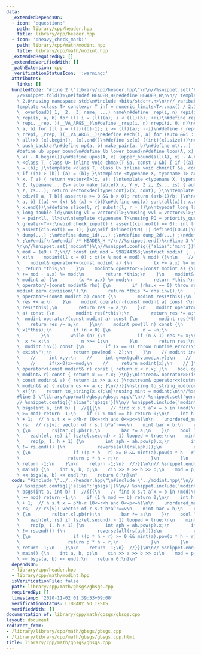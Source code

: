 ```yaml
---
data:
  _extendedDependsOn:
  - icon: ':question:'
    path: library/cpp/header.hpp
    title: library/cpp/header.hpp
  - icon: ':heavy_check_mark:'
    path: library/cpp/math/modint.hpp
    title: library/cpp/math/modint.hpp
  _extendedRequiredBy: []
  _extendedVerifiedWith: []
  _pathExtension: cpp
  _verificationStatusIcon: ':warning:'
  attributes:
    links: []
  bundledCode: "#line 2 \"library/cpp/header.hpp\"\n\n//%snippet.set('header')%\n\
    //%snippet.fold()%\n#ifndef HEADER_H\n#define HEADER_H\n\n// template version\
    \ 2.0\nusing namespace std;\n#include <bits/stdc++.h>\n\n// varibable settings\n\
    template <class T> constexpr T inf = numeric_limits<T>::max() / 2.1;\n\n#define\
    \ _overload3(_1, _2, _3, name, ...) name\n#define _rep(i, n) repi(i, 0, n)\n#define\
    \ repi(i, a, b) for (ll i = (ll)(a); i < (ll)(b); ++i)\n#define rep(...) _overload3(__VA_ARGS__,\
    \ repi, _rep, )(__VA_ARGS__)\n#define _rrep(i, n) rrepi(i, 0, n)\n#define rrepi(i,\
    \ a, b) for (ll i = (ll)((b)-1); i >= (ll)(a); --i)\n#define r_rep(...) _overload3(__VA_ARGS__,\
    \ rrepi, _rrep, )(__VA_ARGS__)\n#define each(i, a) for (auto &&i : a)\n#define\
    \ all(x) (x).begin(), (x).end()\n#define sz(x) ((int)(x).size())\n#define pb(a)\
    \ push_back(a)\n#define mp(a, b) make_pair(a, b)\n#define mt(...) make_tuple(__VA_ARGS__)\n\
    #define ub upper_bound\n#define lb lower_bound\n#define lpos(A, x) (lower_bound(all(A),\
    \ x) - A.begin())\n#define upos(A, x) (upper_bound(all(A), x) - A.begin())\ntemplate\
    \ <class T, class U> inline void chmax(T &a, const U &b) { if ((a) < (b)) (a)\
    \ = (b); }\ntemplate <class T, class U> inline void chmin(T &a, const U &b) {\
    \ if ((a) > (b)) (a) = (b); }\ntemplate <typename X, typename T> auto make_table(X\
    \ x, T a) { return vector<T>(x, a); }\ntemplate <typename X, typename Y, typename\
    \ Z, typename... Zs> auto make_table(X x, Y y, Z z, Zs... zs) { auto cont = make_table(y,\
    \ z, zs...); return vector<decltype(cont)>(x, cont); }\n\ntemplate <class T> T\
    \ cdiv(T a, T b){ assert(a >= 0 && b > 0); return (a+b-1)/b; }\n\n#define is_in(x,\
    \ a, b) ((a) <= (x) && (x) < (b))\n#define uni(x) sort(all(x)); x.erase(unique(all(x)),\
    \ x.end())\n#define slice(l, r) substr(l, r - l)\n\ntypedef long long ll;\ntypedef\
    \ long double ld;\nusing vl = vector<ll>;\nusing vvl = vector<vl>;\nusing pll\
    \ = pair<ll, ll>;\n\ntemplate <typename T>\nusing PQ = priority_queue<T, vector<T>,\
    \ greater<T>>;\nvoid check_input() { assert(cin.eof() == 0); int tmp; cin >> tmp;\
    \ assert(cin.eof() == 1); }\n\n#if defined(PCM) || defined(LOCAL)\n#else\n#define\
    \ dump(...) ;\n#define dump_1d(...) ;\n#define dump_2d(...) ;\n#define cerrendl\
    \ ;\n#endif\n\n#endif /* HEADER_H */\n//%snippet.end()%\n#line 3 \"library/cpp/math/modint.hpp\"\
    \n\n//%snippet.set('modint')%\n//%snippet.config({'alias':'mint'})%\nconst int\
    \ mod = 1e9 + 7;\n// const int mod = 998244353;\nstruct modint {  //{{{\n    ll\
    \ x;\n    modint(ll x = 0) : x((x % mod + mod) % mod) {}\n\n    // ?= operator\n\
    \    modint& operator+=(const modint a) {\n        (x += a.x) %= mod;\n      \
    \  return *this;\n    }\n    modint& operator-=(const modint a) {\n        (x\
    \ += mod - a.x) %= mod;\n        return *this;\n    }\n    modint& operator*=(const\
    \ modint a) {\n        (x *= a.x) %= mod;\n        return *this;\n    }\n    modint&\
    \ operator/=(const modint& rhs) {\n        if (rhs.x == 0) throw runtime_error(\"\
    modint zero division\");\n        return *this *= rhs.inv();\n    }\n\n    modint\
    \ operator+(const modint a) const {\n        modint res(*this);\n        return\
    \ res += a;\n    }\n    modint operator-(const modint a) const {\n        modint\
    \ res(*this);\n        return res -= a;\n    }\n    modint operator*(const modint\
    \ a) const {\n        modint res(*this);\n        return res *= a;\n    }\n  \
    \  modint operator/(const modint a) const {\n        modint res(*this);\n    \
    \    return res /= a;\n    }\n\n    modint pow(ll n) const {\n        modint res(1),\
    \ x(*this);\n        if (n < 0) {\n            n = -n;\n            x = (*this).inv();\n\
    \        }\n        while (n) {\n            if (n & 1) res *= x;\n          \
    \  x *= x;\n            n >>= 1;\n        }\n        return res;\n    }\n\n  \
    \  modint inv() const {\n        if (x == 0) throw runtime_error(\"inv does not\
    \ exist\");\n        return pow(mod - 2);\n    }\n    // modint inv()const{\n\
    \    //     int x,y;\n    //     int g=extgcd(v,mod,x,y);\n    //     assert(g==1);\n\
    \    //     if(x<0)x+=mod;\n    //     return modint(x);\n    // }\n\n    bool\
    \ operator<(const modint& r) const { return x < r.x; }\n    bool operator==(const\
    \ modint& r) const { return x == r.x; }\n};\nistream& operator>>(istream& is,\
    \ const modint& a) { return is >> a.x; }\nostream& operator<<(ostream& os, const\
    \ modint& a) { return os << a.x; }\n//}}}\nstring to_string_mod(const modint&\
    \ x){\n    return to_string(x.x);\n}\nusing mint = modint;\n\n//%snippet.end()%\n\
    #line 3 \"library/cpp/math/gbsgs/gbsgs.cpp\"\n// %snippet.set('generalized_baybe_step_giant_step')%\n\
    // %snippet.config({'alias':'gbsgs'})%\n// %snippet.include('modint')%\n\nint\
    \ bsgs(int a, int b) {  //{{{\n    // find x s.t a^x = b in (mod)\n\n    if (b\
    \ >= mod) return -1;\n    if (1 % mod == b) return 0;\n\n    int h = (int)sqrt(mod)\
    \ + 1;  // h s.t x = p*h-r (0<=r<h and 0<=p<=h)\n\n    unordered_map<int, vector<int>>\
    \ rs;  // rs[v]: vector of r s.t b*a^r==v\n    mint bar = b;\n    rep(r, 0, h)\
    \ {\n        rs[bar.x].pb(r);\n        bar *= a;\n    }\n    bool looped = false;\n\
    \    each(el, rs) if (sz(el.second) > 1) looped = true;\n\n    mint ah = mint(a).pow(h);\n\
    \    rep(p, 1, h + 1) {\n        int aph = ah.pow(p).x;\n        if (rs.find(aph)\
    \ != rs.end()) {\n            reverse(all(rs[aph]));\n            each(r, rs[aph])\
    \ {\n                if ((p * h - r) >= 0 && mint(a).pow(p * h - r) == b)\n  \
    \                  return p * h - r;\n            }\n        }\n        if (looped)\
    \ return -1;\n    }\n\n    return -1;\n}  //}}}\n\n// %snippet.end()%\n\nsigned\
    \ main() {\n    int a, b, p;\n    cin >> a >> b >> p;\n    mod = p;\n    cout\
    \ << bsgs(a, b) << endl;\n    return 0;\n}\n"
  code: "#include \"../../header.hpp\"\n#include \"../modint.hpp\"\n// %snippet.set('generalized_baybe_step_giant_step')%\n\
    // %snippet.config({'alias':'gbsgs'})%\n// %snippet.include('modint')%\n\nint\
    \ bsgs(int a, int b) {  //{{{\n    // find x s.t a^x = b in (mod)\n\n    if (b\
    \ >= mod) return -1;\n    if (1 % mod == b) return 0;\n\n    int h = (int)sqrt(mod)\
    \ + 1;  // h s.t x = p*h-r (0<=r<h and 0<=p<=h)\n\n    unordered_map<int, vector<int>>\
    \ rs;  // rs[v]: vector of r s.t b*a^r==v\n    mint bar = b;\n    rep(r, 0, h)\
    \ {\n        rs[bar.x].pb(r);\n        bar *= a;\n    }\n    bool looped = false;\n\
    \    each(el, rs) if (sz(el.second) > 1) looped = true;\n\n    mint ah = mint(a).pow(h);\n\
    \    rep(p, 1, h + 1) {\n        int aph = ah.pow(p).x;\n        if (rs.find(aph)\
    \ != rs.end()) {\n            reverse(all(rs[aph]));\n            each(r, rs[aph])\
    \ {\n                if ((p * h - r) >= 0 && mint(a).pow(p * h - r) == b)\n  \
    \                  return p * h - r;\n            }\n        }\n        if (looped)\
    \ return -1;\n    }\n\n    return -1;\n}  //}}}\n\n// %snippet.end()%\n\nsigned\
    \ main() {\n    int a, b, p;\n    cin >> a >> b >> p;\n    mod = p;\n    cout\
    \ << bsgs(a, b) << endl;\n    return 0;\n}\n"
  dependsOn:
  - library/cpp/header.hpp
  - library/cpp/math/modint.hpp
  isVerificationFile: false
  path: library/cpp/math/gbsgs/gbsgs.cpp
  requiredBy: []
  timestamp: '2020-11-02 01:39:53+09:00'
  verificationStatus: LIBRARY_NO_TESTS
  verifiedWith: []
documentation_of: library/cpp/math/gbsgs/gbsgs.cpp
layout: document
redirect_from:
- /library/library/cpp/math/gbsgs/gbsgs.cpp
- /library/library/cpp/math/gbsgs/gbsgs.cpp.html
title: library/cpp/math/gbsgs/gbsgs.cpp
---
```

